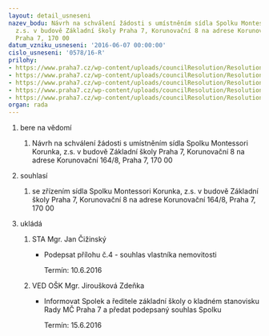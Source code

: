 ```yaml
---
layout: detail_usneseni
nazev_bodu: Návrh na schválení žádosti s umístněním sídla Spolku Montessori Korunka,
  z.s. v budově Základní školy Praha 7, Korunovační 8 na adrese Korunovační 164/8,
  Praha 7, 170 00
datum_vzniku_usneseni: '2016-06-07 00:00:00'
cislo_usneseni: '0578/16-R'
prilohy:
- https://www.praha7.cz/wp-content/uploads/councilResolution/Resolutions/27809/export/c1_duvodova_zprava_sidlo_montesorri~70167.doc
- https://www.praha7.cz/wp-content/uploads/councilResolution/Resolutions/27809/export/c2_zadost_spolku_M~70166.pdf
- https://www.praha7.cz/wp-content/uploads/councilResolution/Resolutions/27809/export/c3_souhlas_reditele_ZS~70165.pdf
- https://www.praha7.cz/wp-content/uploads/councilResolution/Resolutions/27809/export/c4_souhlas_vlastnika_nemovitosti~70164.pdf
- https://www.praha7.cz/wp-content/uploads/councilResolution/Resolutions/27809/export/export~298525.pdf
organ: rada
---
```

<ol class="urzList_view" id="urzList">
<li class="urzClass1" id=""><span name="1">bere na vědomí</span>
<ol class="urzOlClass">
<li class="urzClass2" style="TEXT-ALIGN: left" id=""><span><p>Návrh na schválení žádosti s umístněním sídla Spolku Montessori Korunka, z.s. v budově Základní školy Praha 7, Korunovační 8 na adrese Korunovační 164/8, Praha 7, 170 00</p></span></li></ol></li>
<li class="urzClass1" id=""><span name="26">souhlasí</span>
<ol class="urzOlClass">
<li class="urzClass2" style="TEXT-ALIGN: left" id=""><span><p>se zřízením sídla Spolku Montessori Korunka, z.s. v budově Základní školy Praha 7, Korunovační 8 na adrese Korunovační 164/8, Praha 7, 170 00</p></span></li></ol></li><li class="urzClass1" id="urzUkoly"><span name="1">ukládá</span><ol class="urzOlClass"><li class="urzClass2"><span><p>STA Mgr. Jan Čižinský</p></span><ul class="urzUlClass"><li class="urzClass3"><span><p>Podepsat přílohu č.4 - souhlas vlastníka nemovitosti</p></span><span class="urzUkolTermin">  Termín:&nbsp;10.6.2016</span></li></ul></li><li class="urzClass2"><span><p>VED OŠK Mgr. Jiroušková Zdeňka</p></span><ul class="urzUlClass"><li class="urzClass3"><span><p>Informovat Spolek a ředitele základní školy o kladném stanovisku Rady MČ Praha 7 a předat podepsaný souhlas Spolku</p></span><span class="urzUkolTermin">  Termín:&nbsp;15.6.2016</span></li></ul></li></ol></li>
</ol>